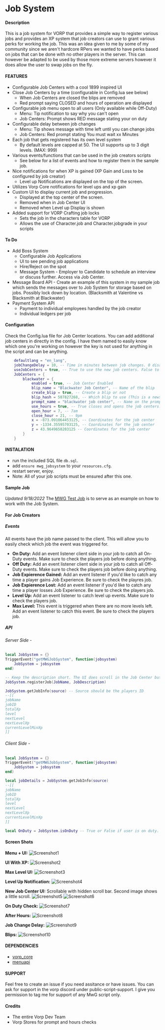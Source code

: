 # Job System

#### Description
This is a job system for VORP that provides a simple way to register various jobs and provides an XP system that job creators can use to grant various perks for working the job. This was an idea given to me by some of my community since we aren't hardcore RPers we wanted to have perks based on jobs that can be done with no other players in the server. This can however be adapted to be used by those more extreme servers however it does allow the user to swap jobs on the fly.


#### FEATURES
- Configurable Job Centers with a cool 1899 inspired UI
- Close Job Centers by a time (configurable in Config.lua see below)
    - When Job Centers are closed the blips are removed
    - Red prompt saying CLOSED and hours of operation are displayed
- Configurable job menu open to all users (Only available while Off-Duty)
    - Menu: Tip notification to say why you can't open
    - Job Centers: Prompt shows RED message stating your on duty
- Configurable delay between job changes
    - Menu: Tip shows message with time left until you can change jobs
    - Job Centers: Red prompt stating You must wait xx Minutes
- Each job that gets registered has its own level system
    - By default levels are capped at 50. The UI supports up to 3 digit levels. (MAX: 999)
- Various events/functions that can be used in the job creators scripts
    - See below for a list of events and how to register them in the sample job.
- Nice notifications for when XP is gained (XP Gain and Loss to be configured by job creator)
    - Level up Notifications are displayed on the top of the screen.
- Utilizes Vorp Core notifications for level ups and xp gain
- Custom UI to display current job and progression.
    - Displayed at the top center of the screen.
    - Removed when in Job Center UI
    - Removed when Level up Display is shown
- Added support for VORP Crafting job locks
    - Sets the job in the characters table for VORP
    - Allows the use of Character.job and Character.jobgrade in your scripts

#### To Do
- Add Boss System
    - Configurable Job Applications
    - UI to see pending job applications
    - Hire/Reject on the spot
    - Message System - Employer to Candidate to schedule an interview or discuss further. Access via Job Center.
- Message Board API - Create an example of this system in my sample job which sends the messages over to Job System for storage based on jobs. Possibly lock down by location. (Blacksmith at Valentine vs Blacksmith at Blackwater)
- Payment System API
    - Payment to individual employees handled by the job creator
    - Individual ledgers per job


#### Configuration
Check the Config.lua file for Job Center locations. You can add additional job centers in directly in the config. I have them named to easily know which one you're working on however the key is not used for anything in the script and can be anything.
```lua
    defaultlang = "en_lang",
    jobChangeDelay = 10, -- Time in minutes between job changes. 0 disables this
    useJobCenters = true, -- True to use the new job centers. False to use the original menus
    JobCenters = {
        blackwater = {
            enabled = true, -- Job Center Enabled
            blip_name = "Blackwater Job Center", -- Name of the blip
            create_blip = true, -- Create a blip or not
            blip_hash = 587827268, -- Which blip to use (This is a newspaper looking one)
            prompt_name = "blackwater job center", -- Name on the prompt
            use_hours = true, -- True closes and opens the job centers. (Times defined below)
            open_hour = 7, -- 7am
            close_hour = 21, -- 9pm
            x = -873.091064453125, -- Coordinates for the job center
            y = -1334.35595703125, -- Coordinates for the job center
            z = 43.9649658203125 -- Coordinates for the job center
        }
    }
```

#### INSTALATION
- run the included SQL file `db.sql`.
- add `ensure mwg_jobsystem` to your `resources.cfg`.
- restart server, enjoy.
- Note: All of your job scripts must be ensured after this one.

#### Sample Job
*Updated 9/18/2022*
The [MWG Test Job](https://github.com/DavFount/mwg_testjob) is to serve as an example on how to work with the Job System.

#### For Job Creators
##### Events
All events have the job name passed to the client. This will allow you to easily check which job the event was triggered for. 
- **On Duty:** Add an event listener client side in your job to catch all On-Duty events. Make sure to check the players job before doing anything.
- **Off Duty:** Add an event listener client side in your job to catch all Off-Duty events. Make sure to check the players job before doing anything.
- **Job Expierence Gained:** Add an event listener if you'd like to catch any time a player gains Job Experience. Be sure to check the playres job.
- **Job Expierence Lost:** Add an event listener if you'd like to catch any time a player losses Job Experience.  Be sure to check the players job.
- **Level Up:** Add an event listener to catch level up events. Make sure to check the players job.
- **Max Level:** This event is triggered when there are no more levels left. Add an event listener to catch this event. Be sure to check the players job.

##### API
###### Server Side - 
```lua
local JobSystem = {}
TriggerEvent("getMWGJobSystem", function(jobsystem)
    JobSystem = jobsystem
end)

-- Keep the description short. The UI does scroll in the Job Center but it should be brief.
JobSystem.registerJob(JobName, JobDescription)

JobSystem.getJobInfo(source) -- Source should be the players ID
--[[
jobName
jobID
totalXp
level
nextLevel
nextLevelXp
currentLevelMinXp
]]
```

###### Client Side -
```lua
local JobSystem = {}
TriggerEvent("getMWGJobSystem", function(jobsystem)
    JobSystem = jobsystem
end)

local jobDetails = JobSystem.getJobInfo(source)
--[[
jobName
jobID
totalXp
level
nextLevel
nextLevelXp
currentLevelMinXp
]]

local OnDuty = JobSystem.isOnDuty -- True or False if user is on duty.
```

#### Screen Shots
**Menu + UI:**
![Screenshot1](https://github.com/DavFount/mwg_jobsystem/blob/master/Screenshots/UI_Menu.jpg?raw=true)

**UI With XP:**
![Screenshot2](https://github.com/DavFount/mwg_jobsystem/blob/master/Screenshots/UI_With_XP.jpg?raw=true)

**Max Level UI:**
![Screenshot3](https://github.com/DavFount/mwg_jobsystem/blob/master/Screenshots/MaxLevel.jpg?raw=true)

**Level Up Notification:**
![Screenshot4](https://github.com/DavFount/mwg_jobsystem/blob/master/Screenshots/LevelUp.jpg?raw=true)

**New Job Center UI:** Scrollable with hidden scroll bar. Second image shows a little scroll.
![Screenshot5](https://github.com/DavFount/mwg_jobsystem/blob/master/Screenshots/JobCenterUI1.jpg?raw=true)
![Screenshot6](https://github.com/DavFount/mwg_jobsystem/blob/master/Screenshots/JobCenterUI2.jpg?raw=true)

**On Duty Check:**
![Screenshot7](https://github.com/DavFount/mwg_jobsystem/blob/master/Screenshots/OnDutyCheck.jpg?raw=true)

**After Hours:**
![Screenshot8](https://github.com/DavFount/mwg_jobsystem/blob/master/Screenshots/JobCenterClosed.jpg?raw=true)

**Job Change Delay:**
![Screenshot9](https://github.com/DavFount/mwg_jobsystem/blob/master/Screenshots/JobChangeDelay.jpg?raw=true)

**Blips:**
![Screenshot10](https://github.com/DavFount/mwg_jobsystem/blob/master/Screenshots/JobCenterBlips.jpg?raw=true)

#### DEPENDENCIES
- [vorp_core](https://github.com/VORPCORE/vorp-core-lua)
- [menuapi](https://github.com/outsider31000/menuapi)


#### SUPPORT
Feel free to create an issue if you need assitance or have issues. You can ask for support in the vorp discord under public-script-support. I give you permission to tag me for support of any MwG script only.

#### Credits
- The entire Vorp Dev Team
- Vorp Stores for prompt and hours checks